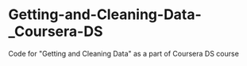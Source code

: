 # Getting-and-Cleaning-Data-_Coursera-DS
Code for "Getting and Cleaning Data" as a part of Coursera DS course
